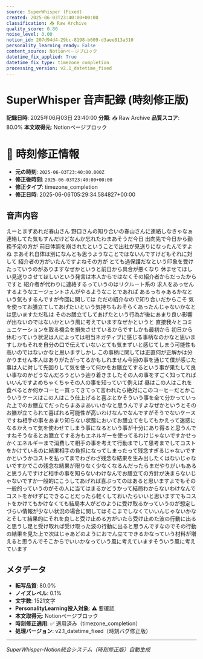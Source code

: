 ```yaml
---
source: SuperWhisper (Fixed)
created: 2025-06-03T23:40:00+00:00
classification: 📥 Raw Archive
quality_score: 0.80
noise_level: 0.00
notion_id: 207d94d4-29bc-8198-b609-d3aee813a310
personality_learning_ready: False
content_source: Notionページブロック
datetime_fix_applied: True
datetime_fix_type: timezone_completion
processing_version: v2.1_datetime_fixed
---
```


# SuperWhisper 音声記録 (時刻修正版)

**記録日時**: 2025年06月03日 23:40:00
**分類**: 📥 Raw Archive
**品質スコア**: 80.0%
**本文取得元**: Notionページブロック


# 🔧 時刻修正情報
- **元の時刻**: `2025-06-03T23:40:00.000Z`
- **修正後時刻**: `2025-06-03T23:40:00+00:00`
- **修正タイプ**: timezone_completion
- **修正日時**: 2025-06-06T05:29:34.584827+00:00

## 音声内容

えーとまずあれだ春山さん 野口さんの知り合いの春山さんに連絡しなきゃなぁ 連絡してた気もすんだけどなんか忘れたわまあそうだ今日 出向先で今日から勤務予定の方が 前日体調を崩されたということで出社が見送りになったんですよね まあそれ自体は別になんとも思うようなことではないんですけどもそれに対して 紹介者の方がいたんですよねその方が とても過保護だなという印象を受けたっていうのがありますなぜかというと前日から具合が悪くなり 休ませてほしい見送りさせてほしいという発言は本人からではなくその紹介者からだったからですと 紹介者が代わりに連絡するっていうのはリクルート系の 求人をあっせんするようなエージェントさんがやるようなことであれば あるっちゃあるかなという気もするんですが今回に関しては ただの紹介なので知り合いだからこそ 気を使ってお膳立てしてあげたいという気持ちもおそらくあったんじゃないかなとは思いますただ私は そのお膳立てしてあげたという行為が後にあまり良い影響が出ないのではないかという風に考えていますなぜかというと 直接我々とコミュニケーションを取る機会を損失させているからですしかも最初から 初日から休むっていう状況は人によっては相当ネガティブに感じる事柄なのかなと思いますしかもそれを自分の口で伝えていないとても気まずいと感じてしまう可能性も 高いのではないかなと思いますしかし この事柄に関しては正直何が正解かは分かりません本人はありがたがってるかもしれません今回の事を通じて僕が感じた事は人に対して先回りして気を使って何かをお膳立てするという事が果たして良い事なのかどうなんだろうという辿り着きましたその人の事をすごく知ってればいいんですよめちゃくちゃその人の事を知っていて例えば 昼はこの人はこれを食べるとか何かコーヒー買ってきてって言われたら絶対にこのコーヒーだとかこういうケースはこの人はこう仕上げると喜ぶとかそういう事を全て分かっていった上でのお膳立てだったらまあまあいいかなと思うんですよなぜかというとそのお膳が立てられて喜ばれる可能性が高いわけなんでなんですがそうでないケースですね相手の事をあまり知らない状態においてお膳立てをしてもかえって迷惑になるかえって気を使わせてしまう事になるという事が十分にあり得ると思うんですねそうなるとお膳立てする方もエネルギーを使ってるわけじゃないですかせっかくエネルギーまで消費して相手の事を考えて行動までして思考までしてコストをかけているのに結果相手の負担になってしまったって残念すぎるじゃないですかというかコストを払ってまでわざわざ残念な結果を生み出したくはないじゃないですかでこの残念な結果が限りなく少なくなるんだったらまだやりがいもあると思うんですけど相手の事を知らないわけなんでお膳立ての方針が決まらないじゃないですか一般的にこうしてあげれば喜ぶってのはあると思いますよでもその一般的っていうのがその人に当てはまるかどうかって結局わからないわけなんでコストをかけずにできることだったら軽くしておいたらいいと思いますでもコストをかけてもかけなくても結局本人がどのように受け取るかっていうのが想定しづらい情報が少ない状況の場合に関してはそこまでしなくていいんじゃないかなとそして結果的にそれを良しと受け止める方がいたら受け止めた波の行動に出ると思うし足と受け取れば受け取った波の行動に出ると思うんですなのでその行動の結果を見た上で次はじゃあどのようにおでん立てできるかなっていう材料が増えると思うんでそこからでいいかなっていう風に考えていますそういう風に考えています

## メタデータ

- **転写品質**: 80.0%
- **ノイズレベル**: 0.1%
- **文字数**: 1521文字
- **PersonalityLearning投入対象**: ⚠️ 要確認
- **本文取得元**: Notionページブロック
- **時刻修正適用**: ✅ 適用済み（timezone_completion）
- **処理バージョン**: v2.1_datetime_fixed（時刻バグ修正版）

---
*SuperWhisper-Notion統合システム（時刻修正版）自動生成*
